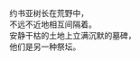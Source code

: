 
<p class="has-line-data" data-line-start="5" data-line-end="9">约书亚树长在荒野中，<br>
不远不近地相互间隔着。<br>
安静干枯的土地上立满沉默的墓碑，<br>
他们是另一种祭坛。</p>
